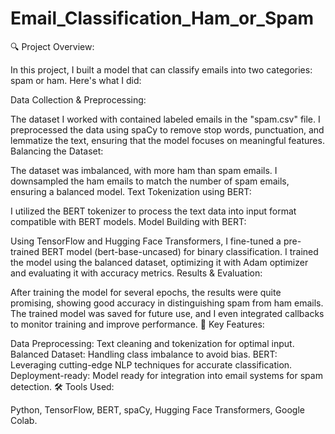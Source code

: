 # Email_Classification_Ham_or_Spam

🔍 Project Overview:

In this project, I built a model that can classify emails into two categories: spam or ham. Here's what I did:

Data Collection & Preprocessing:

The dataset I worked with contained labeled emails in the "spam.csv" file.
I preprocessed the data using spaCy to remove stop words, punctuation, and lemmatize the text, ensuring that the model focuses on meaningful features.
Balancing the Dataset:

The dataset was imbalanced, with more ham than spam emails. I downsampled the ham emails to match the number of spam emails, ensuring a balanced model.
Text Tokenization using BERT:

I utilized the BERT tokenizer to process the text data into input format compatible with BERT models.
Model Building with BERT:

Using TensorFlow and Hugging Face Transformers, I fine-tuned a pre-trained BERT model (bert-base-uncased) for binary classification.
I trained the model using the balanced dataset, optimizing it with Adam optimizer and evaluating it with accuracy metrics.
Results & Evaluation:

After training the model for several epochs, the results were quite promising, showing good accuracy in distinguishing spam from ham emails.
The trained model was saved for future use, and I even integrated callbacks to monitor training and improve performance.
🎯 Key Features:

Data Preprocessing: Text cleaning and tokenization for optimal input.
Balanced Dataset: Handling class imbalance to avoid bias.
BERT: Leveraging cutting-edge NLP techniques for accurate classification.
Deployment-ready: Model ready for integration into email systems for spam detection.
🛠 Tools Used:

Python, TensorFlow, BERT, spaCy, Hugging Face Transformers, Google Colab.

